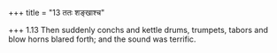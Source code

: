 +++
title = "13 ततः शङ्खाश्च"

+++
1.13 Then suddenly conchs and kettle drums, trumpets, tabors and blow
horns blared forth; and the sound was terrific.
